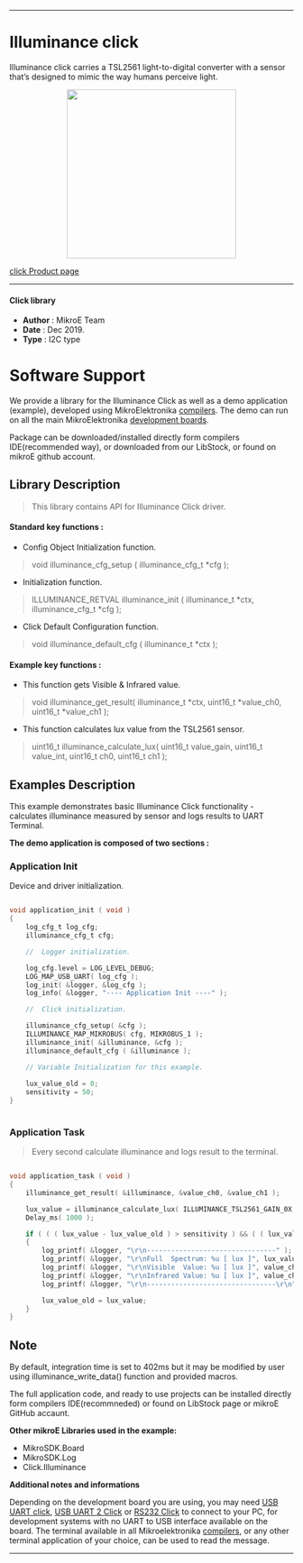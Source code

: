 

---
# Illuminance click

Illuminance click carries a TSL2561 light-to-digital converter with a sensor that’s designed to mimic the way humans perceive light.

<p align="center">
  <img src="https://download.mikroe.com/images/click_for_ide/illuminance_click.png" height=300px>
</p>


[click Product page](https://www.mikroe.com/illuminance-click)

---


#### Click library 

- **Author**        : MikroE Team
- **Date**          : Dec 2019.
- **Type**          : I2C type


# Software Support

We provide a library for the Illuminance Click 
as well as a demo application (example), developed using MikroElektronika 
[compilers](https://shop.mikroe.com/compilers). 
The demo can run on all the main MikroElektronika [development boards](https://shop.mikroe.com/development-boards).

Package can be downloaded/installed directly form compilers IDE(recommended way), or downloaded from our LibStock, or found on mikroE github account. 

## Library Description

> This library contains API for Illuminance Click driver.

#### Standard key functions :

- Config Object Initialization function.
> void illuminance_cfg_setup ( illuminance_cfg_t *cfg ); 
 
- Initialization function.
> ILLUMINANCE_RETVAL illuminance_init ( illuminance_t *ctx, illuminance_cfg_t *cfg );

- Click Default Configuration function.
> void illuminance_default_cfg ( illuminance_t *ctx );


#### Example key functions :

- This function gets Visible & Infrared value.
> void illuminance_get_result( illuminance_t *ctx, uint16_t *value_ch0, uint16_t *value_ch1 );

 
- This function calculates lux value from the TSL2561 sensor.
> uint16_t illuminance_calculate_lux( uint16_t value_gain, uint16_t value_int,
>                                     uint16_t ch0, uint16_t ch1 );


## Examples Description

This example demonstrates basic Illuminance Click functionality - calculates
illuminance measured by sensor and logs results to UART Terminal.

**The demo application is composed of two sections :**

### Application Init 

Device and driver initialization.

```c

void application_init ( void )
{
    log_cfg_t log_cfg;
    illuminance_cfg_t cfg;

    //  Logger initialization.

    log_cfg.level = LOG_LEVEL_DEBUG;
    LOG_MAP_USB_UART( log_cfg );
    log_init( &logger, &log_cfg );
    log_info( &logger, "---- Application Init ----" );

    //  Click initialization.

    illuminance_cfg_setup( &cfg );
    ILLUMINANCE_MAP_MIKROBUS( cfg, MIKROBUS_1 );
    illuminance_init( &illuminance, &cfg );
    illuminance_default_cfg ( &illuminance );

    // Variable Initialization for this example.
    
    lux_value_old = 0;
    sensitivity = 50;
}
  
```

### Application Task

> Every second calculate illuminance and logs result to the terminal.

```c

void application_task ( void )
{
    illuminance_get_result( &illuminance, &value_ch0, &value_ch1 );

    lux_value = illuminance_calculate_lux( ILLUMINANCE_TSL2561_GAIN_0X, ILLUMINANCE_TSL2561_INTEGRATIONTIME_402MS , value_ch0, value_ch1 );
    Delay_ms( 1000 );

    if ( ( ( lux_value - lux_value_old ) > sensitivity ) && ( ( lux_value_old - lux_value ) > sensitivity ) )
    {
        log_printf( &logger, "\r\n--------------------------------" );
        log_printf( &logger, "\r\nFull  Spectrum: %u [ lux ]", lux_value );
        log_printf( &logger, "\r\nVisible  Value: %u [ lux ]", value_ch0 - value_ch1 );
        log_printf( &logger, "\r\nInfrared Value: %u [ lux ]", value_ch1 );    
        log_printf( &logger, "\r\n--------------------------------\r\n" );

        lux_value_old = lux_value;
    }
}
```

## Note

By default, integration time is set to 402ms but it may be modified
by user using illuminance_write_data() function and provided macros.

The full application code, and ready to use projects can be  installed directly form compilers IDE(recommneded) or found on LibStock page or mikroE GitHub accaunt.

**Other mikroE Libraries used in the example:** 

- MikroSDK.Board
- MikroSDK.Log
- Click.Illuminance

**Additional notes and informations**

Depending on the development board you are using, you may need 
[USB UART click](https://shop.mikroe.com/usb-uart-click), 
[USB UART 2 Click](https://shop.mikroe.com/usb-uart-2-click) or 
[RS232 Click](https://shop.mikroe.com/rs232-click) to connect to your PC, for 
development systems with no UART to USB interface available on the board. The 
terminal available in all Mikroelektronika 
[compilers](https://shop.mikroe.com/compilers), or any other terminal application 
of your choice, can be used to read the message.



---
